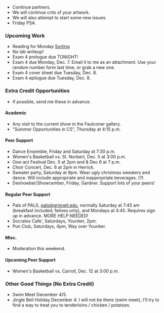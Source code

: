 * Continue partners.
* We will continue crits of your artwork.
* We will also attempt to start some new issues.
* Friday PSA.

### Upcoming Work

* Reading for Monday
  [Sorting](../readings/sorting-reading.html)
* No lab writeup!
* Exam 4 prologue due TONIGHT!
* Exam 4 due Monday, Dec. 7.  Email it to me as an attachment.  Use your
  random number form last time, or grab a new one.
* Exam 4 cover sheet due Tuesday, Dec. 8.
* Exam 4 epilogue due Tuesday, Dec. 8.

### Extra Credit Opportunities

* If possible, send me these in advance.

#### Academic

* Any visit to the current show in the Faulconer gallery.
* "Summer Opportunities in CS", Thursday at 4:15 p.m.

#### Peer Support

* Dance Ensemble, Friday and Saturday at 7:30 p.m.
* Women's Basketball vs. St. Norbert, Dec. 5 at 3:00 p.m.
* One-act Festival Dec. 5 at 2pm and & Dec 6 at 7 p.m.
* Choir Concert, Dec. 6 at 2pm in Herrick.
* Sweater party, Saturday at 9pm.  Wear ugly christmas sweaters and dance.
  Will include appropriate and inappropriate beverages. (?)
* Deshowber/Showcember, Friday, Gardner.  Support lots of your peers!

#### Regular Peer Support

* Pals of PALS, pals@grinnell.edu, normally Saturday at 7:45 am (breakfast
  included; felines only), and Mondays at 4:45.  Requires sign up in 
  advance.    MORE HELP NEEDED!
* Socrates Cafe', Saturdays, Younker, 2pm. 
* Pun Club, Saturdays, 4pm, Way over Younker. 

#### Misc.

* Moderation this weekend.

#### Upcoming Peer Support

* Women's Basketball vs. Carroll, Dec. 12 at 3:00 p.m.

### Other Good Things (No Extra Credit)

* Swim Meet December 4/5.
* Jingle Bell Holiday December 4.  I will not be there (swim meet), 
  I'll try to find a way to treat you to tenderloins / chicken / 
  potatoes.
